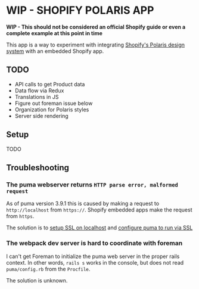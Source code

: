 # WIP - SHOPIFY POLARIS APP

**WIP - This should not be considered an official Shopify guide or even a complete example at this point in time**

This app is a way to experiment with integrating [Shopify's Polaris design system](https://polaris.shopify.com/) with an embedded Shopify app.

## TODO

* API calls to get Product data
* Data flow via Redux
* Translations in JS
* Figure out foreman issue below
* Organization for Polaris styles
* Server side rendering

## Setup

TODO

## Troubleshooting

### The puma webserver returns `HTTP parse error, malformed request`

As of puma version 3.9.1 this is caused by making a request to `http://localhost` from `https://`.
Shopify embedded apps make the request from `https`.

The solution is to [setup SSL on localhost](https://gist.github.com/tadast/9932075) and [configure puma to run via SSL](https://github.com/AWaselnuk/shopify-polaris-app/commit/8eef7db708943b9c82603eadf4b7418451505b68)

### The webpack dev server is hard to coordinate with foreman

I can't get Foreman to initialize the puma web server in the proper rails context.
In other words, `rails s` works in the console, but does not read `puma/config.rb` from the `Procfile`.

The solution is unknown.
